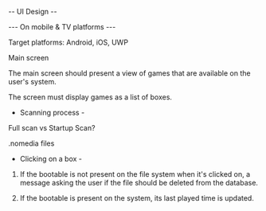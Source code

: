 -- UI Design --

--- On mobile & TV platforms ---

Target platforms: Android, iOS, UWP

Main screen

The main screen should present a view of games that are available on the user's system.

The screen must display games as a list of boxes.

- Scanning process -

Full scan vs Startup Scan?

.nomedia files

- Clicking on a box -

1. If the bootable is not present on the file system when it's clicked on,
a message asking the user if the file should be deleted from the database.

2. If the bootable is present on the system, its last played time is updated.
